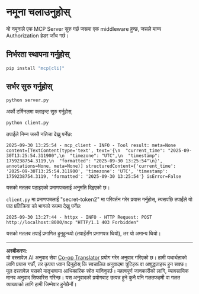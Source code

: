 <!--
CO_OP_TRANSLATOR_METADATA:
{
  "original_hash": "3f68294760a11dd3fdd175bd7f904a92",
  "translation_date": "2025-10-07T01:30:16+00:00",
  "source_file": "03-GettingStarted/11-simple-auth/code/basic/python/README.md",
  "language_code": "ne"
}
-->
# नमूना चलाउनुहोस्

यो नमूनाले एक MCP Server सुरु गर्छ जसमा एक middleware हुन्छ, जसले मान्य Authorization हेडर जाँच गर्छ।

## निर्भरता स्थापना गर्नुहोस्

```bash
pip install "mcp[cli]" 
```

## सर्भर सुरु गर्नुहोस्

```bash
python server.py
```

अर्को टर्मिनलमा क्लाइन्ट सुरु गर्नुहोस्

```bash
python client.py
```

तपाईंले निम्न जस्तै नतिजा देख्नु पर्नेछ:

```text
2025-09-30 13:25:54 - mcp_client - INFO - Tool result: meta=None content=[TextContent(type='text', text='{\n  "current_time": "2025-09-30T13:25:54.311900",\n  "timezone": "UTC",\n  "timestamp": 1759238754.3119,\n  "formatted": "2025-09-30 13:25:54"\n}', annotations=None, meta=None)] structuredContent={'current_time': '2025-09-30T13:25:54.311900', 'timezone': 'UTC', 'timestamp': 1759238754.3119, 'formatted': '2025-09-30 13:25:54'} isError=False
```

यसको मतलब पठाइएको प्रमाणपत्रलाई अनुमति दिइएको छ।

`client.py` मा प्रमाणपत्रलाई "secret-token2" मा परिवर्तन गरेर प्रयास गर्नुहोस्, त्यसपछि तपाईंले यो पाठ प्रतिक्रिया को भागको रूपमा देख्नु पर्नेछ:

```text
2025-09-30 13:27:44 - httpx - INFO - HTTP Request: POST http://localhost:8000/mcp "HTTP/1.1 403 Forbidden"
```

यसको मतलब तपाईं प्रमाणित हुनुहुन्थ्यो (तपाईंसँग प्रमाणपत्र थियो), तर यो अमान्य थियो।

---

**अस्वीकरण**:  
यो दस्तावेज़ AI अनुवाद सेवा [Co-op Translator](https://github.com/Azure/co-op-translator) प्रयोग गरेर अनुवाद गरिएको छ। हामी यथार्थताको लागि प्रयास गर्छौं, तर कृपया ध्यान दिनुहोस् कि स्वचालित अनुवादमा त्रुटिहरू वा अशुद्धताहरू हुन सक्छ। मूल दस्तावेज़ यसको मातृभाषामा आधिकारिक स्रोत मानिनुपर्छ। महत्वपूर्ण जानकारीको लागि, व्यावसायिक मानव अनुवाद सिफारिस गरिन्छ। यस अनुवादको प्रयोगबाट उत्पन्न हुने कुनै पनि गलतफहमी वा गलत व्याख्याको लागि हामी जिम्मेवार हुनेछैनौं।